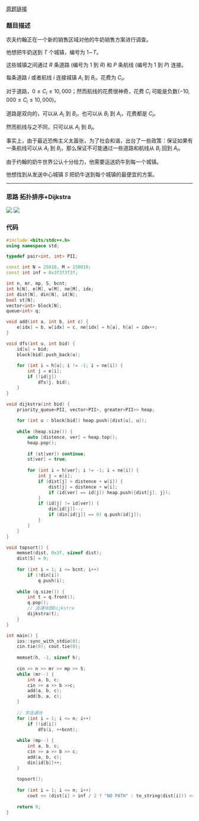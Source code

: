 [原题链接](https://www.acwing.com/problem/content/344/)

### 题目描述
农夫约翰正在一个新的销售区域对他的牛奶销售方案进行调查。

他想把牛奶送到 $T$ 个城镇，编号为 $1$∼$T$。

这些城镇之间通过 $R$ 条道路 (编号为 $1$ 到 $R$) 和 $P$ 条航线 (编号为 $1$ 到 $P$) 连接。

每条道路 $i$ 或者航线 $i$ 连接城镇 $A_i$ 到 $B_i$，花费为 $C_i$。

对于道路，$0≤C_i≤10,000$；然而航线的花费很神奇，花费 $C_i$ 可能是负数$(−10,000≤C_i≤10,000)$。

道路是双向的，可以从 $A_i$ 到 $B_i$，也可以从 $B_i$ 到 $A_i$，花费都是 $C_i$。

然而航线与之不同，只可以从 $A_i$ 到 $B_i$。

事实上，由于最近恐怖主义太嚣张，为了社会和谐，出台了一些政策：保证如果有一条航线可以从 $A_i$ 到 $B_i$，那么保证不可能通过一些道路和航线从 $B_i$ 回到 $A_i$。

由于约翰的奶牛世界公认十分给力，他需要运送奶牛到每一个城镇。

他想找到从发送中心城镇 $S$ 把奶牛送到每个城镇的最便宜的方案。

---

### 思路 拓扑排序+Dijkstra
![](https://cdn.acwing.com/media/article/image/2020/04/09/27426_7cdddba87a-2.png)
![](https://cdn.acwing.com/media/article/image/2022/08/07/106788_4a0cf0a716-777.png)

### 代码
```cpp
#include <bits/stdc++.h>
using namespace std;

typedef pair<int, int> PII;

const int N = 25010, M = 150010;
const int inf = 0x3f3f3f3f;

int n, mr, mp, S, bcnt;
int h[N], e[M], w[M], ne[M], idx;
int dist[N], din[N], id[N];
bool st[N];
vector<int> block[N];
queue<int> q;

void add(int a, int b, int c) {
    e[idx] = b, w[idx] = c, ne[idx] = h[a], h[a] = idx++;
}

void dfs(int u, int bid) {
    id[u] = bid;
    block[bid].push_back(u);
    
    for (int i = h[u]; i != -1; i = ne[i]) {
        int j = e[i];
        if (!id[j])
            dfs(j, bid);
    }
}

void dijkstra(int bid) {
    priority_queue<PII, vector<PII>, greater<PII>> heap;
    
    for (int u : block[bid]) heap.push({dist[u], u});
    
    while (heap.size()) {
        auto [distence, ver] = heap.top();
        heap.pop();
        
        if (st[ver]) continue;
        st[ver] = true;
        
        for (int i = h[ver]; i != -1; i = ne[i]) {
            int j = e[i];
            if (dist[j] > distence + w[i]) {
                dist[j] = distence + w[i];
                if (id[ver] == id[j]) heap.push({dist[j], j});
            }
            if (id[j] != id[ver]) {
                din[id[j]]--;
                if (din[id[j]] == 0) q.push(id[j]);
            }
        }
    }
}

void topsort() {
    memset(dist, 0x3f, sizeof dist);
    dist[S] = 0;
    
    for (int i = 1; i <= bcnt; i++)
        if (!din[i])
            q.push(i);
            
    while (q.size()) {
        int t = q.front();
        q.pop();
        // 连通块跑Dijkstra
        dijkstra(t);
    }
}

int main() {
    ios::sync_with_stdio(0);
    cin.tie(0); cout.tie(0);
    
    memset(h, -1, sizeof h);
    
    cin >> n >> mr >> mp >> S;
    while (mr--) {
        int a, b, c;
        cin >> a >> b >>c;
        add(a, b, c);
        add(b, a, c);
    }
    
    // 求连通块
    for (int i = 1; i <= n; i++)
        if (!id[i])
            dfs(i, ++bcnt);
            
    while (mp--) {
        int a, b, c;
        cin >> a >> b >> c;
        add(a, b, c);
        din[id[b]]++;
    }
    
    topsort();
    
    for (int i = 1; i <= n; i++)
        cout << (dist[i] > inf / 2 ? "NO PATH" : to_string(dist[i])) << endl;
    
    return 0;
}
```